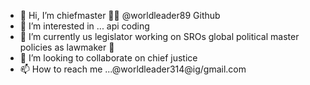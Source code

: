 - 👋 Hi, I’m chiefmaster 💪🤝 @worldleader89
Github 
- 👀 I’m interested in ... api coding 
- 🌱 I’m currently us legislator working on 
SROs global political master policies as lawmaker 💪
- 💞️ I’m looking to collaborate on chief justice 
- 📫 How to reach me ...@worldleader314@ig/gmail.com 

<!---🤝💪 I'm a founder of 5O1c-3-501c4-nonprofit tax exempt organization "cc"
4.0.1 
worldleader89/worldleader89 is a ✨ special ✨ repository because its `README.md` (this file) appears on your GitHub profile.
You can click the Preview link to take a look at your changes.
--->

